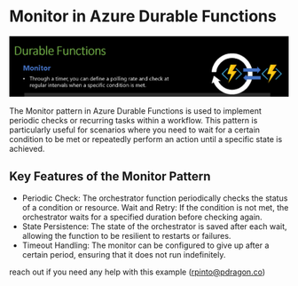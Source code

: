 ﻿# Monitor in Azure Durable Functions
![Alt text](./pic.png "a title")

The Monitor pattern in Azure Durable Functions is used to implement periodic checks or recurring tasks within a workflow. This pattern is particularly useful for scenarios where you need to wait for a certain condition to be met or repeatedly perform an action until a specific state is achieved.

## Key Features of the Monitor Pattern

- Periodic Check: The orchestrator function periodically checks the status of a condition or resource.
Wait and Retry: If the condition is not met, the orchestrator waits for a specified duration before checking again.
- State Persistence: The state of the orchestrator is saved after each wait, allowing the function to be resilient to restarts or failures.
- Timeout Handling: The monitor can be configured to give up after a certain period, ensuring that it does not run indefinitely.

reach out if you need any help with this example (rpinto@pdragon.co)
